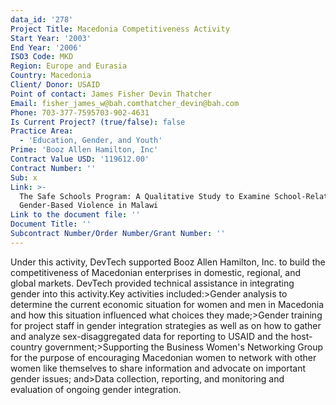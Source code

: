 ```yaml
---
data_id: '278'
Project Title: Macedonia Competitiveness Activity
Start Year: '2003'
End Year: '2006'
ISO3 Code: MKD
Region: Europe and Eurasia
Country: Macedonia
Client/ Donor: USAID
Point of contact: James Fisher Devin Thatcher
Email: fisher_james_w@bah.comthatcher_devin@bah.com
Phone: 703-377-7595703-902-4631
Is Current Project? (true/false): false
Practice Area:
  - 'Education, Gender, and Youth'
Prime: 'Booz Allen Hamilton, Inc'
Contract Value USD: '119612.00'
Contract Number: ''
Sub: x
Link: >-
  The Safe Schools Program: A Qualitative Study to Examine School-Related
  Gender-Based Violence in Malawi
Link to the document file: ''
Document Title: ''
Subcontract Number/Order Number/Grant Number: ''
---
```


Under this activity, DevTech supported Booz Allen Hamilton, Inc. to build the competitiveness of Macedonian enterprises in domestic, regional, and global markets. DevTech provided technical assistance in integrating gender into this activity.Key activities included:>Gender analysis to determine the current economic situation for women and men in Macedonia and how this situation influenced what choices they made;>Gender training for project staff in gender integration strategies as well as on how to gather and analyze sex-disaggregated data for reporting to USAID and the host-country government;>Supporting the Business Women's Networking Group for the purpose of encouraging Macedonian women to network with other women like themselves to share information and advocate on important gender issues; and>Data collection, reporting, and monitoring and evaluation of ongoing gender integration.